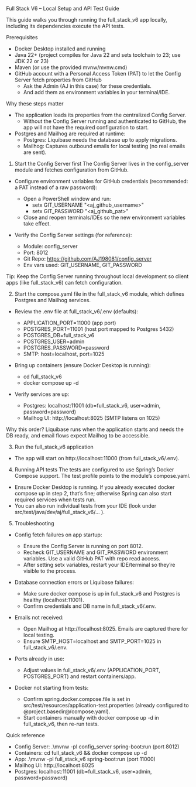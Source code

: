 Full Stack V6 – Local Setup and API Test Guide

This guide walks you through running the full_stack_v6 app locally, including its dependencies execute the API tests.

Prerequisites
- Docker Desktop installed and running
- Java 22+ (project compiles for Java 22 and sets toolchain to 23; use JDK 22 or 23)
- Maven (or use the provided mvnw/mvnw.cmd)
- GitHub account with a Personal Access Token (PAT) to let the Config Server fetch properties from GitHub
  - Ask the Admin (AJ in this case) for these credentials.
  - And add them as environment variables in your terminal/IDE.

Why these steps matter
- The application loads its properties from the centralized Config Server. 
  - Without the Config Server running and authenticated to GitHub, the app will not have the required configuration to start.
- Postgres and Mailhog are required at runtime:
  - Postgres: Liquibase needs the database up to apply migrations.
  - Mailhog: Captures outbound emails for local testing (no real emails are sent).

1) Start the Config Server first
The Config Server lives in the config_server module and fetches configuration from GitHub.

- Configure environment variables for GitHub credentials (recommended: a PAT instead of a raw password):
  - Open a PowerShell window and run:
    - setx GIT_USERNAME "<aj_github_username>"
    - setx GIT_PASSWORD "<aj_github_pat>"
  - Close and reopen terminals/IDEs so the new environment variables take effect.

- Verify the Config Server settings (for reference):
  - Module: config_server
  - Port: 8012
  - Git Repo: https://github.com/AJ198081/config_server
  - Env vars used: GIT_USERNAME, GIT_PASSWORD

Tip: Keep the Config Server running throughout local development so client apps (like full_stack_v6) can fetch configuration.

2) Start the compose.yaml file in the full_stack_v6 module, which defines Postgres and Mailhog services.

- Review the .env file at full_stack_v6/.env (defaults):
  - APPLICATION_PORT=11000 (app port)
  - POSTGRES_PORT=11001 (host port mapped to Postgres 5432)
  - POSTGRES_DB=full_stack_v6
  - POSTGRES_USER=admin
  - POSTGRES_PASSWORD=password
  - SMTP: host=localhost, port=1025

- Bring up containers (ensure Docker Desktop is running):
  - cd full_stack_v6
  - docker compose up -d

- Verify services are up:
  - Postgres: localhost:11001 (db=full_stack_v6, user=admin, password=password)
  - Mailhog UI: http://localhost:8025 (SMTP listens on 1025)

Why this order? Liquibase runs when the application starts and needs the DB ready, and email flows expect Mailhog to be accessible.

3) Run the full_stack_v6 application
- The app will start on http://localhost:11000 (from full_stack_v6/.env).

4) Running API tests
The tests are configured to use Spring’s Docker Compose support. The test profile points to the module’s compose.yaml.

- Ensure Docker Desktop is running. If you already executed docker compose up in step 2, that’s fine; otherwise Spring can also start required services when tests run.
- You can also run individual tests from your IDE (look under src/test/java/dev/aj/full_stack_v6/... ).

5) Troubleshooting
- Config fetch failures on app startup:
  - Ensure the Config Server is running on port 8012.
  - Recheck GIT_USERNAME and GIT_PASSWORD environment variables. Use a valid GitHub PAT with repo read access.
  - After setting setx variables, restart your IDE/terminal so they’re visible to the process.

- Database connection errors or Liquibase failures:
  - Make sure docker compose is up in full_stack_v6 and Postgres is healthy (localhost:11001).
  - Confirm credentials and DB name in full_stack_v6/.env.

- Emails not received:
  - Open Mailhog at http://localhost:8025. Emails are captured there for local testing.
  - Ensure SMTP_HOST=localhost and SMTP_PORT=1025 in full_stack_v6/.env.

- Ports already in use:
  - Adjust values in full_stack_v6/.env (APPLICATION_PORT, POSTGRES_PORT) and restart containers/app.

- Docker not starting from tests:
  - Confirm spring.docker.compose.file is set in src/test/resources/application-test.properties (already configured to @project.basedir@/compose.yaml).
  - Start containers manually with docker compose up -d in full_stack_v6, then re-run tests.

Quick reference
- Config Server: .\mvnw -pl config_server spring-boot:run (port 8012)
- Containers: cd full_stack_v6 && docker compose up -d
- App: .\mvnw -pl full_stack_v6 spring-boot:run (port 11000)
- Mailhog UI: http://localhost:8025
- Postgres: localhost:11001 (db=full_stack_v6, user=admin, password=password)
